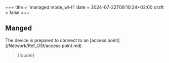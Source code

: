 +++
title = 'managed mode_wi-fi'
date = 2024-07-22T09:10:24+02:00
draft = false
+++

## Manged 
The device is prepared to connect to an [access point](/Network/Ref_OSI/access point.md)


>[!quote]